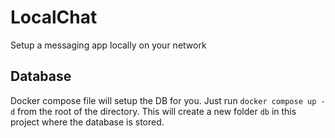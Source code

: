 # LocalChat
Setup a messaging app locally on your network

## Database
Docker compose file will setup the DB for you. Just run `docker compose up -d` from the root of the directory. This will create a new folder `db` in this project where the database is stored.